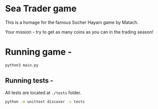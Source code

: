 # Sea Trader game
This is a homage for the famous Socher Hayam game by Matach. 

Your mission - try to get as many coins as you can in the trading season!


# Running game -
```bash
python3 main.py
```

## Running tests -
All tests are located at ```./tests``` folder.
```bash
python -m unittest discover -s tests
```
